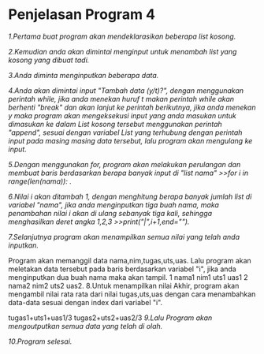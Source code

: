# Penjelasan Program 4

*1.Pertama buat program akan mendeklarasikan beberapa list kosong.*

*2.Kemudian anda akan dimintai menginput untuk menambah list yang kosong yang dibuat tadi.*

*3.Anda diminta menginputkan beberapa data.*

*4.Anda akan dimintai input "Tambah data (y/t)?", dengan menggunakan perintah while, jika anda menekan huruf t makan perintah while akan berhenti "break" dan akan lanjut ke perintah berikutnya, jika anda menekan y maka program akan mengeksekusi input yang anda masukan untuk dimasukan ke dalam List kosong tersebut menggunakan perintah "append", sesuai dengan variabel List yang terhubung dengan perintah input pada masing masing data tersebut, lalu program akan mengulang ke input.*

*5.Dengan menggunakan for, program akan melakukan perulangan dan membuat baris berdasarkan berapa banyak input di "list nama" >>for i in range(len(nama)): .*

*6.Nilai i akan ditambah 1, dengan menghitung berapa banyak jumlah list di variabel "nama", jika anda menginputkan tiga buah nama, maka penambahan nilai i akan di ulang sebanyak tiga kali, sehingga menghasilkan deret angka 1,2,3 >>print("|",i+1,end="").*

*7.Selanjutnya program akan menampilkan semua nilai yang telah anda inputkan.*

Program akan memanggil data nama,nim,tugas,uts,uas.
Lalu program akan meletakan data tersebut pada baris berdasarkan variabel "i", jika anda menginputkan dua buah nama maka akan tampil.
1 nama1 nim1 uts1 uas1
2 nama2 nim2 uts2 uas2.
8.Untuk menampilkan nilai Akhir, program akan mengambil nilai rata rata dari nilai tugas,uts,uas dengan cara menambahkan data-data sesuai dengan index dari variabel "i".

tugas1+uts1+uas1/3
tugas2+uts2+uas2/3
*9.Lalu Program akan mengoutputkan semua data yang telah di olah.*

*10.Program selesai.*
